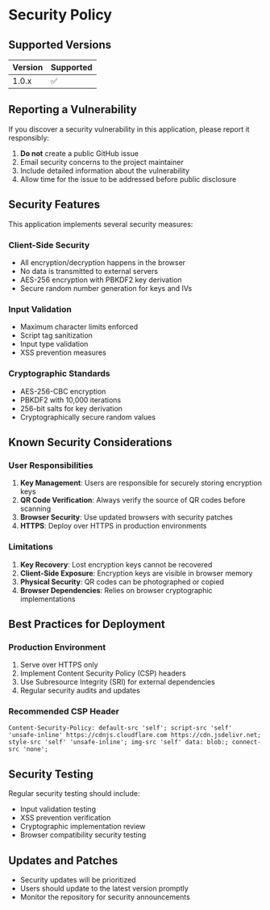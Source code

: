 # Security Policy

## Supported Versions

| Version | Supported          |
| ------- | ------------------ |
| 1.0.x   | :white_check_mark: |

## Reporting a Vulnerability

If you discover a security vulnerability in this application, please report it responsibly:

1. **Do not** create a public GitHub issue
2. Email security concerns to the project maintainer
3. Include detailed information about the vulnerability
4. Allow time for the issue to be addressed before public disclosure

## Security Features

This application implements several security measures:

### Client-Side Security

- All encryption/decryption happens in the browser
- No data is transmitted to external servers
- AES-256 encryption with PBKDF2 key derivation
- Secure random number generation for keys and IVs

### Input Validation

- Maximum character limits enforced
- Script tag sanitization
- Input type validation
- XSS prevention measures

### Cryptographic Standards

- AES-256-CBC encryption
- PBKDF2 with 10,000 iterations
- 256-bit salts for key derivation
- Cryptographically secure random values

## Known Security Considerations

### User Responsibilities

1. **Key Management**: Users are responsible for securely storing encryption keys
2. **QR Code Verification**: Always verify the source of QR codes before scanning
3. **Browser Security**: Use updated browsers with security patches
4. **HTTPS**: Deploy over HTTPS in production environments

### Limitations

1. **Key Recovery**: Lost encryption keys cannot be recovered
2. **Client-Side Exposure**: Encryption keys are visible in browser memory
3. **Physical Security**: QR codes can be photographed or copied
4. **Browser Dependencies**: Relies on browser cryptographic implementations

## Best Practices for Deployment

### Production Environment

1. Serve over HTTPS only
2. Implement Content Security Policy (CSP) headers
3. Use Subresource Integrity (SRI) for external dependencies
4. Regular security audits and updates

### Recommended CSP Header

```
Content-Security-Policy: default-src 'self'; script-src 'self' 'unsafe-inline' https://cdnjs.cloudflare.com https://cdn.jsdelivr.net; style-src 'self' 'unsafe-inline'; img-src 'self' data: blob:; connect-src 'none';
```

## Security Testing

Regular security testing should include:

- Input validation testing
- XSS prevention verification
- Cryptographic implementation review
- Browser compatibility security testing

## Updates and Patches

- Security updates will be prioritized
- Users should update to the latest version promptly
- Monitor the repository for security announcements
